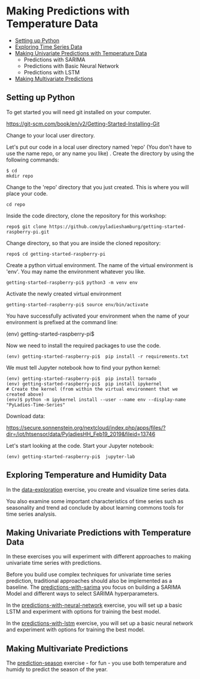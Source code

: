 # Making Predictions with Temperature Data
- [Setting up Python](#setting-up-python)
- [Exploring Time Series Data](#exploring-time-series-data)
- [Making Univariate Predictions with Temperature Data](#making-univariate-predictions-with-temperature-data)
  + Predictions with SARIMA
  + Predictions with Basic Neural Network
  + Predictions with LSTM
- [Making Multivariate Predictions](#making-multivariate-predictions])


## Setting up Python

To get started you will need  git installed on your computer. 

https://git-scm.com/book/en/v2/Getting-Started-Installing-Git

Change to your local user directory.

Let's put our code in a local user directory named 'repo' (You don't have to use the name repo, or any name you like) . Create the directory by using the following commands:

```console
$ cd
mkdir repo
```

Change to the 'repo' directory that you just created. This is where you will place your code. 

```console
cd repo
```

Inside the code directory, clone the repository for this workshop:

```console
repo$ git clone https://github.com/pyladieshamburg/getting-started-raspberry-pi.git
```

Change directory, so that you are inside the cloned repository:

```console
repo$ cd getting-started-raspberry-pi 
```

Create a python virtual environment. The name of the virtual environment is 'env'. You may name the environment whatever you like.

```console
getting-started-raspberry-pi$ python3 -m venv env
```

Activate the newly created virtual environment

```console
getting-started-raspberry-pi$ source env/bin/activate
```

You have successfully activated your environment when the name of your environment is prefixed at the command line:

(env) getting-started-raspberry-pi$ 

Now we need to install the required packages to use the code.


```console
(env) getting-started-raspberry-pi$  pip install -r requirements.txt
```

We must tell Jupyter notebook how to find your python kernel:


```console
(env) getting-started-raspberry-pi$  pip install tornado
(env) getting-started-raspberry-pi$  pip install ipykernel
# Create the kernel (from within the virtual environment that we created above)
(env)$ python -m ipykernel install --user --name env --display-name "PyLadies-Time-Series"
```

Download data:

https://secure.sonnenstein.org/nextcloud/index.php/apps/files/?dir=/iot/htsensor/data/PyladiesHH_Feb19_2019&fileid=13746


Let's start looking at the code. Start your Jupyter notebook:

```console
(env) getting-started-raspberry-pi$  jupyter-lab
```

## Exploring Temperature and Humidity Data

In the [data-exploration](https://github.com/pyladieshamburg/getting-started-raspberry-pi/blob/master/analysis/data-exploration.ipynb) exercise, you create and visualize time series data.
 
You also examine some important characteristics of time series such as seasonality and trend  ad conclude by about learning commons tools for time series analysis.
 
## Making Univariate Predictions with Temperature Data

In these exercises you will experiment with different approaches to making univariate time series with predictions.

Before you build use complex techniques for univariate time series prediction, traditional approaches should also be implemented as a baseline. The [predictions-with-sarima](https://github.com/pyladieshamburg/getting-started-raspberry-pi/blob/master/analysis/prediction-with-sarima.ipynb) you  focus on building a SARIMA Model and different ways to select SARIMA hyperparameters.

In the [predictions-with-neural-network](https://github.com/pyladieshamburg/getting-started-raspberry-pi/blob/master/analysis/predict-with-nn.ipynb) exercise, you will set up a basic LSTM and experiment with options for training the best model.

In the [predictions-with-lstm](https://github.com/pyladieshamburg/getting-started-raspberry-pi/blob/master/analysis/predict-with-lstm.ipynb) exercise, you will set up a basic neural network and experiment with options for training the best model.

## Making Multivariate Predictions

The [prediction-season](https://github.com/pyladieshamburg/getting-started-raspberry-pi/blob/master/analysis/predict-season.ipynb) exercise - for fun - you use both temperature and humidy to predict the season of the year.
